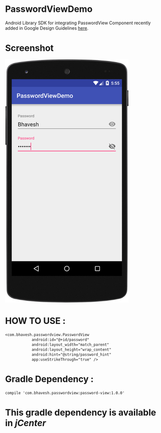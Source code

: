 # PasswordViewDemo
Android Library SDK for integrating PasswordView Component recently added in Google Design Guidelines  [here](https://material.io/components/text-fields/#filled-text-field).

# Screenshot

<img src="https://github.com/BhaveshPatadiya/PasswordViewDemo/blob/master/screenshot.png"  width="400px" />

# HOW TO USE :

    <com.bhavesh.passwordview.PasswordView
                android:id="@+id/password"
                android:layout_width="match_parent"
                android:layout_height="wrap_content"
                android:hint="@string/password_hint"
                app:useStrikeThrough="true" />


# Gradle Dependency :

    compile 'com.bhavesh.passwordview:password-view:1.0.0'

# This gradle dependency is available in *jCenter*
